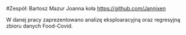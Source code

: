 #Zespół:
Bartosz Mazur
Joanna koła https://github.com/Jannixen

W danej pracy zaprezentowano analizę eksploaracyjną oraz regresyjną zbioru danych Food-Covid.


